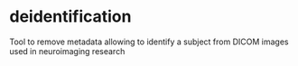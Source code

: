 # deidentification
Tool to remove metadata allowing to identify a subject from DICOM images used in neuroimaging research
